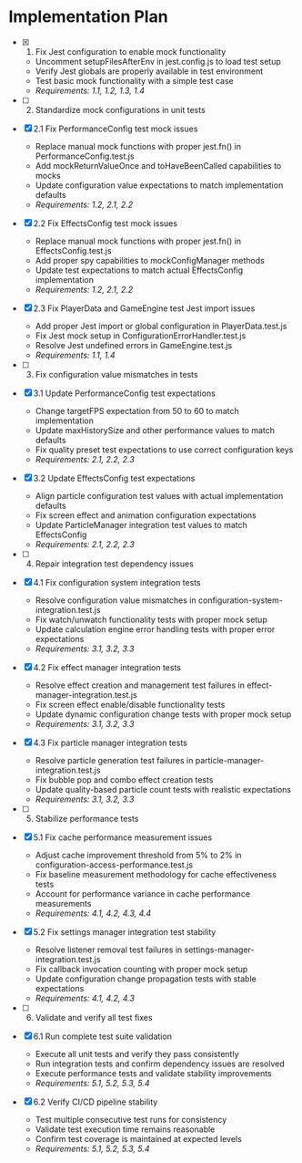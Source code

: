 # Implementation Plan

- [x] 1. Fix Jest configuration to enable mock functionality
  - Uncomment setupFilesAfterEnv in jest.config.js to load test setup
  - Verify Jest globals are properly available in test environment
  - Test basic mock functionality with a simple test case
  - _Requirements: 1.1, 1.2, 1.3, 1.4_

- [ ] 2. Standardize mock configurations in unit tests
- [x] 2.1 Fix PerformanceConfig test mock issues
  - Replace manual mock functions with proper jest.fn() in PerformanceConfig.test.js
  - Add mockReturnValueOnce and toHaveBeenCalled capabilities to mocks
  - Update configuration value expectations to match implementation defaults
  - _Requirements: 1.2, 2.1, 2.2_

- [x] 2.2 Fix EffectsConfig test mock issues
  - Replace manual mock functions with proper jest.fn() in EffectsConfig.test.js
  - Add proper spy capabilities to mockConfigManager methods
  - Update test expectations to match actual EffectsConfig implementation
  - _Requirements: 1.2, 2.1, 2.2_

- [x] 2.3 Fix PlayerData and GameEngine test Jest import issues
  - Add proper Jest import or global configuration in PlayerData.test.js
  - Fix Jest mock setup in ConfigurationErrorHandler.test.js
  - Resolve Jest undefined errors in GameEngine.test.js
  - _Requirements: 1.1, 1.4_

- [ ] 3. Fix configuration value mismatches in tests
- [x] 3.1 Update PerformanceConfig test expectations
  - Change targetFPS expectation from 50 to 60 to match implementation
  - Update maxHistorySize and other performance values to match defaults
  - Fix quality preset test expectations to use correct configuration keys
  - _Requirements: 2.1, 2.2, 2.3_

- [x] 3.2 Update EffectsConfig test expectations
  - Align particle configuration test values with actual implementation defaults
  - Fix screen effect and animation configuration expectations
  - Update ParticleManager integration test values to match EffectsConfig
  - _Requirements: 2.1, 2.2, 2.3_

- [ ] 4. Repair integration test dependency issues
- [x] 4.1 Fix configuration system integration tests
  - Resolve configuration value mismatches in configuration-system-integration.test.js
  - Fix watch/unwatch functionality tests with proper mock setup
  - Update calculation engine error handling tests with proper error expectations
  - _Requirements: 3.1, 3.2, 3.3_

- [x] 4.2 Fix effect manager integration tests
  - Resolve effect creation and management test failures in effect-manager-integration.test.js
  - Fix screen effect enable/disable functionality tests
  - Update dynamic configuration change tests with proper mock setup
  - _Requirements: 3.1, 3.2, 3.3_

- [x] 4.3 Fix particle manager integration tests
  - Resolve particle generation test failures in particle-manager-integration.test.js
  - Fix bubble pop and combo effect creation tests
  - Update quality-based particle count tests with realistic expectations
  - _Requirements: 3.1, 3.2, 3.3_

- [ ] 5. Stabilize performance tests
- [x] 5.1 Fix cache performance measurement issues
  - Adjust cache improvement threshold from 5% to 2% in configuration-access-performance.test.js
  - Fix baseline measurement methodology for cache effectiveness tests
  - Account for performance variance in cache performance measurements
  - _Requirements: 4.1, 4.2, 4.3, 4.4_

- [x] 5.2 Fix settings manager integration test stability
  - Resolve listener removal test failures in settings-manager-integration.test.js
  - Fix callback invocation counting with proper mock setup
  - Update configuration change propagation tests with stable expectations
  - _Requirements: 4.1, 4.2, 4.3_

- [ ] 6. Validate and verify all test fixes
- [x] 6.1 Run complete test suite validation
  - Execute all unit tests and verify they pass consistently
  - Run integration tests and confirm dependency issues are resolved
  - Execute performance tests and validate stability improvements
  - _Requirements: 5.1, 5.2, 5.3, 5.4_

- [x] 6.2 Verify CI/CD pipeline stability
  - Test multiple consecutive test runs for consistency
  - Validate test execution time remains reasonable
  - Confirm test coverage is maintained at expected levels
  - _Requirements: 5.1, 5.2, 5.3, 5.4_